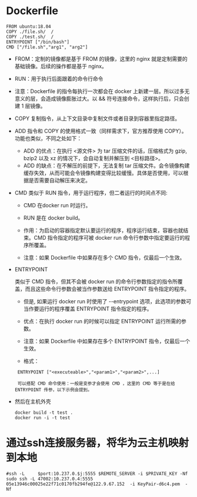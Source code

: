 # Dockerfile

```
FROM ubuntu:18.04                                                                                                                                                                                       
COPY ./file.sh/  /
COPY ./test.sh/  /
ENTRYPOINT ["/bin/bash"]
CMD ["/file.sh","arg1", "arg2"]
```

- FROM：定制的镜像都是基于 FROM 的镜像，这里的 nginx 就是定制需要的基础镜像。后续的操作都是基于 nginx。

-  RUN：用于执行后面跟着的命令行命令
  - 注意：Dockerfile 的指令每执行一次都会在 docker 上新建一层。所以过多无意义的层，会造成镜像膨胀过大。以 && 符号连接命令，这样执行后，只会创建 1 层镜像。
- COPY 复制指令，从上下文目录中复制文件或者目录到容器里指定路径。
- ADD 指令和 COPY 的使用格式一致（同样需求下，官方推荐使用 COPY）。功能也类似，不同之处如下：

    - ADD 的优点：在执行 <源文件> 为 tar 压缩文件的话，压缩格式为 gzip, bzip2 以及 xz 的情况下，会自动复制并解压到 <目标路径>。
    - ADD 的缺点：在不解压的前提下，无法复制 tar 压缩文件。会令镜像构建缓存失效，从而可能会令镜像构建变得比较缓慢。具体是否使用，可以根据是否需要自动解压来决定。
 - CMD
   类似于 RUN 指令，用于运行程序，但二者运行的时间点不同:
 
    -   CMD 在docker run 时运行。
    -   RUN 是在 docker build。

    - 作用：为启动的容器指定默认要运行的程序，程序运行结束，容器也就结束。CMD 指令指定的程序可被 docker run 命令行参数中指定要运行的程序所覆盖。

    - 注意：如果 Dockerfile 中如果存在多个 CMD 指令，仅最后一个生效。
    
- ENTRYPOINT

   类似于 CMD 指令，但其不会被 docker run 的命令行参数指定的指令所覆盖，而且这些命令行参数会被当作参数送给 ENTRYPOINT 指令指定的程序。

  - 但是, 如果运行 docker run 时使用了 --entrypoint 选项，此选项的参数可当作要运行的程序覆盖 ENTRYPOINT 指令指定的程序。

  - 优点：在执行 docker run 的时候可以指定 ENTRYPOINT 运行所需的参数。

  - 注意：如果 Dockerfile 中如果存在多个 ENTRYPOINT 指令，仅最后一个生效。

  - 格式：
  ```
   ENTRYPOINT ["<executeable>","<param1>","<param2>",...]

   可以搭配 CMD 命令使用：一般是变参才会使用 CMD ，这里的 CMD 等于是在给 ENTRYPOINT 传参，以下示例会提到。
   ```
- 然后在主机外壳
   ```
   docker build -t test . 
   docker run -i -t test 
   ```


# 通过ssh连接服务器，将华为云主机映射到本地
```
#ssh -L     $port:10.237.0.$j:5555 $REMOTE_SERVER -i $PRIVATE_KEY -Nf
sudo ssh -L 47002:10.237.0.4:5555  05e13946c00025e22f71c0170fb294fe@122.9.67.152  -i KeyPair-d6c4.pem  -Nf
```

